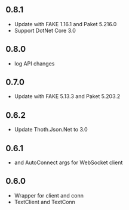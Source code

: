 ## 0.8.1
* Update with FAKE 1.16.1 and Paket 5.216.0
* Support DotNet Core 3.0

## 0.8.0
* log API changes

## 0.7.0
* Update with FAKE 5.13.3 and Paket 5.203.2

## 0.6.2
* Update Thoth.Json.Net to 3.0

## 0.6.1
* and AutoConnect args for WebSocket client

## 0.6.0
* Wrapper for client and conn
* TextClient and TextConn
